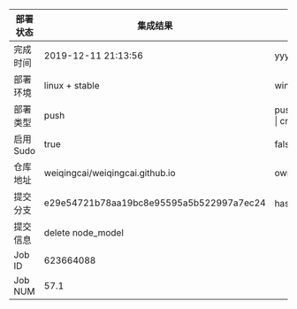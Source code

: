 部署状态 | 集成结果 | 参考值
---|---|---
完成时间 | 2019-12-11 21:13:56 | yyyy-mm-dd hh:mm:ss
部署环境 | linux + stable | window \| linux + stable
部署类型 | push | push \| pull_request \| api \| cron
启用Sudo | true | false \| true
仓库地址 | weiqingcai/weiqingcai.github.io | owner_name/repo_name
提交分支 | e29e54721b78aa19bc8e95595a5b522997a7ec24 | hash 16位
提交信息 | delete node_model |
Job ID   | 623664088 |
Job NUM  | 57.1 |
